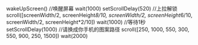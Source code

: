 wakeUpScreen() //唤醒屏幕
wait(1000)
setScrollDelay(520)
//上拉解锁
scroll(\[screenWidth/2, screenHeight*8/10, screenWidth/2, screenHeight*6/10, screenWidth/2, screenHeight*2/10\])
wait(1000) //等待1秒
setScrollDelay(1000)
//请换成你手机的图案路径
scroll(\[250, 1000, 550, 300, 550, 900, 250, 1500\])
wait(2000)
